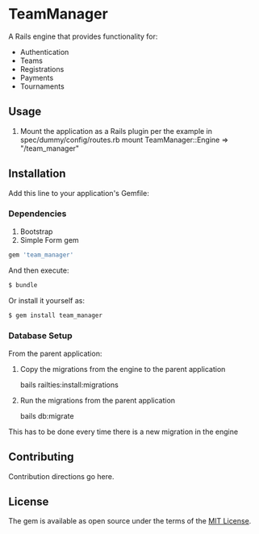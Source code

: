 # TeamManager
A Rails engine that provides functionality for:
- Authentication
- Teams
- Registrations
- Payments
- Tournaments

## Usage
1. Mount the application as a Rails plugin per the example in spec/dummy/config/routes.rb
    mount TeamManager::Engine => "/team_manager"

## Installation
Add this line to your application's Gemfile:

### Dependencies

1. Bootstrap
1. Simple Form gem

```ruby
gem 'team_manager'
```

And then execute:
```bash
$ bundle
```

Or install it yourself as:
```bash
$ gem install team_manager
```

### Database Setup
From the parent application:

1. Copy the migrations from the engine to the parent application

    bails railties:install:migrations

1. Run the migrations from the parent application

    bails db:migrate

This has to be done every time there is a new migration in the engine

## Contributing
Contribution directions go here.

## License
The gem is available as open source under the terms of the [MIT License](https://opensource.org/licenses/MIT).
